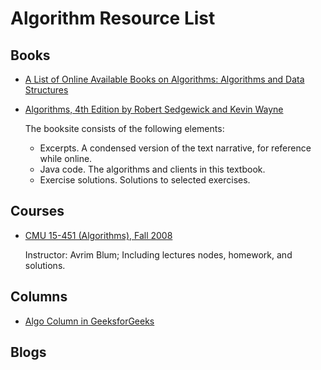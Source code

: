 # Algorithm Resource List

## Books
- [A List of Online Available Books on Algorithms: Algorithms and Data Structures](http://www.freetechbooks.com/algorithms-and-data-structures-f11.html)
- [Algorithms, 4th Edition by Robert Sedgewick and Kevin Wayne](http://algs4.cs.princeton.edu/home/)

  The booksite consists of the following elements:
  - Excerpts. A condensed version of the text narrative, for reference while online.
  - Java code. The algorithms and clients in this textbook.
  - Exercise solutions. Solutions to selected exercises.

## Courses
- [CMU 15-451 (Algorithms), Fall 2008](http://www.cs.cmu.edu/~avrim/451f08/)
  
  Instructor: Avrim Blum; Including lectures nodes, homework, and solutions.

## Columns
- [Algo Column in GeeksforGeeks](http://www.geeksforgeeks.org/fundamentals-of-algorithms/)

## Blogs


